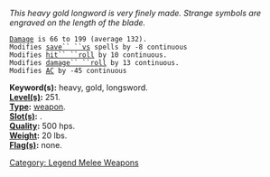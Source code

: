 *This heavy gold longword is very finely made. Strange symbols are
engraved on the length of the blade.*

[`Damage`](Melee_Weapon_Values.md "wikilink")` is 66 to 199 (average 132).`  
`Modifies `[`save`` ``vs`](Saving_Throw.md "wikilink")` spells by -8 continuous`  
`Modifies `[`hit`` ``roll`](Hit_Roll.md "wikilink")` by 10 continuous.`  
`Modifies `[`damage`` ``roll`](Damage_Roll.md "wikilink")` by 13 continuous.`  
`Modifies `[`AC`](Armor_Class.md "wikilink")` by -45 continuous`

**Keyword(s):** heavy, gold, longsword.  
**[Level(s)](Object_Level.md "wikilink"):** 251.  
**[Type](:Category:_Object_Types.md "wikilink"):**
[weapon](:Category:_Legend_Melee_Weapons.md "wikilink").  
**[Slot(s)](Object_Slots.md "wikilink"):** <wielded>.  
**[Quality](Object_Quality.md "wikilink"):** 500 hps.  
**[Weight](Object_Weight.md "wikilink"):** 20 lbs.  
**[Flag(s)](:Category:_Object_Flags.md "wikilink"):** none.  

[Category: Legend Melee
Weapons](Category:_Legend_Melee_Weapons "wikilink")
